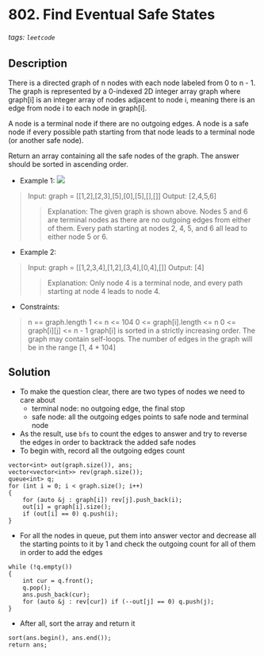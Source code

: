 # 802. Find Eventual Safe States
###### tags: `leetcode`
## Description
There is a directed graph of n nodes with each node labeled from 0 to n - 1. The graph is represented by a 0-indexed 2D integer array graph where graph[i] is an integer array of nodes adjacent to node i, meaning there is an edge from node i to each node in graph[i].

A node is a terminal node if there are no outgoing edges. A node is a safe node if every possible path starting from that node leads to a terminal node (or another safe node).

Return an array containing all the safe nodes of the graph. The answer should be sorted in ascending order.

- Example 1:
![](https://s3-lc-upload.s3.amazonaws.com/uploads/2018/03/17/picture1.png)

>Input: graph = [[1,2],[2,3],[5],[0],[5],[],[]]
Output: [2,4,5,6]
>>Explanation: The given graph is shown above.
Nodes 5 and 6 are terminal nodes as there are no outgoing edges from either of them.
Every path starting at nodes 2, 4, 5, and 6 all lead to either node 5 or 6.

- Example 2:

>Input: graph = [[1,2,3,4],[1,2],[3,4],[0,4],[]]
Output: [4]
>>Explanation:
Only node 4 is a terminal node, and every path starting at node 4 leads to node 4.

- Constraints:

>n == graph.length
1 <= n <= 104
0 <= graph[i].length <= n
0 <= graph[i][j] <= n - 1
graph[i] is sorted in a strictly increasing order.
The graph may contain self-loops.
The number of edges in the graph will be in the range [1, 4 * 104]

## Solution
- To make the question clear, there are two types of nodes we need to care about
    - terminal node: no outgoing edge, the final stop
    - safe node: all the outgoing edges points to safe node and terminal node
- As the result, use `bfs` to count the edges to answer and try to reverse the edges in order to backtrack the added safe nodes
- To begin with, record all the outgoing edges count
```cpp=
vector<int> out(graph.size()), ans;
vector<vector<int>> rev(graph.size());
queue<int> q;
for (int i = 0; i < graph.size(); i++)
{
    for (auto &j : graph[i]) rev[j].push_back(i);
    out[i] = graph[i].size();
    if (out[i] == 0) q.push(i);
}
```
- For all the nodes in queue, put them into answer vector and decrease all the starting points to it by 1 and check the outgoing count for all of them in order to add the edges
```cpp=
while (!q.empty())
{
    int cur = q.front();
    q.pop();
    ans.push_back(cur);
    for (auto &j : rev[cur]) if (--out[j] == 0) q.push(j);
}
```
- After all, sort the array and return it
```cpp=
sort(ans.begin(), ans.end());
return ans;
```
